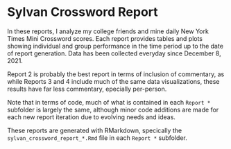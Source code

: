 # Sylvan Crossword Report

In these reports, I analyze my college friends and mine daily New York Times Mini Crossword scores. Each report provides tables and plots showing individual and group performance in the time period up to the date of report generation. Data has been collected everyday since December 8, 2021.

Report 2 is probably the best report in terms of inclusion of commentary, as while Reports 3 and 4 include much of the same data visualizations, these results have far less commentary, epecially per-person.

Note that in terms of code, much of what is contained in each `Report *` subfolder is largely the same, although minor code additions are made for each new report iteration due to evolving needs and ideas.

These reports are generated with RMarkdown, specically the `sylvan_crossword_report_*.Rmd` file in each `Report *` subfolder.
